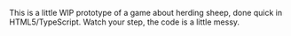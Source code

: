 This is a little WIP prototype of a game about herding sheep, done quick in
HTML5/TypeScript. Watch your step, the code is a little messy.
